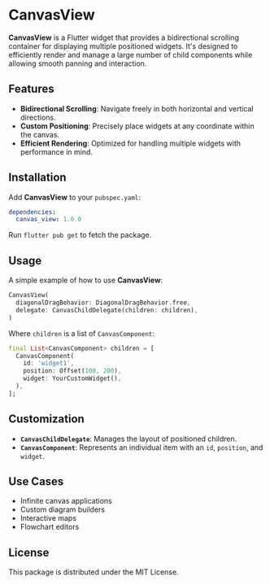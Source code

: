 # CanvasView  

**CanvasView** is a Flutter widget that provides a bidirectional scrolling container for displaying multiple positioned widgets. It's designed to efficiently render and manage a large number of child components while allowing smooth panning and interaction.  

## Features  
- **Bidirectional Scrolling**: Navigate freely in both horizontal and vertical directions.  
- **Custom Positioning**: Precisely place widgets at any coordinate within the canvas.  
- **Efficient Rendering**: Optimized for handling multiple widgets with performance in mind.  


## Installation  
Add **CanvasView** to your `pubspec.yaml`:  
```yaml
dependencies:
  canvas_view: 1.0.0
```  
Run `flutter pub get` to fetch the package.  

## Usage  
A simple example of how to use **CanvasView**:  
```dart
CanvasView(
  diagonalDragBehavior: DiagonalDragBehavior.free,
  delegate: CanvasChildDelegate(children: children),
)
```  

Where `children` is a list of `CanvasComponent`:  
```dart
final List<CanvasComponent> children = [
  CanvasComponent(
    id: 'widget1',
    position: Offset(100, 200),
    widget: YourCustomWidget(),
  ),
];
```  

## Customization  
- **`CanvasChildDelegate`**: Manages the layout of positioned children.  
- **`CanvasComponent`**: Represents an individual item with an `id`, `position`, and `widget`.  

## Use Cases  
- Infinite canvas applications  
- Custom diagram builders  
- Interactive maps  
- Flowchart editors  

## License  
This package is distributed under the MIT License.  